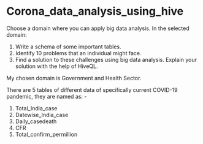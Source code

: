 # Corona_data_analysis_using_hive

Choose a domain where you can apply big data analysis. In the selected domain:
1.	Write a schema of some important tables.
2.	Identify 10 problems that an individual might face.
3.	Find a solution to these challenges using big data analysis. Explain your solution with the help of HiveQL.

My chosen domain is Government and Health Sector.

There are 5 tables of different data of specifically current COVID-19 pandemic, they are named as: - 
1.	Total_India_case
2.	Datewise_India_case
3.	Daily_casedeath
4.	CFR
5.	Total_confirm_permillion

